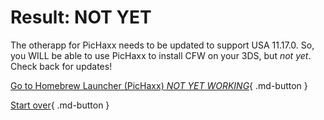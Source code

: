 # Result: NOT YET

The otherapp for PicHaxx needs to be updated to support USA 11.17.0. So, you WILL be able to use PicHaxx to install CFW on your 3DS, but *not yet*. Check back for updates!


[Go to Homebrew Launcher (PicHaxx) *NOT YET WORKING*](https://wiki.hacks.guide/wiki/3DS:Alternate_Exploits/Homebrew_Launcher_(PicHaxx)){ .md-button } 

[Start over](/seventeen){ .md-button }